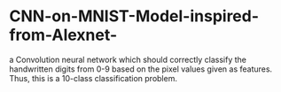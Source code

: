 # CNN-on-MNIST-Model-inspired-from-Alexnet-
a Convolution neural network which should correctly classify the handwritten digits from 0-9 based on the pixel values given as features. Thus, this is a 10-class classification problem.
